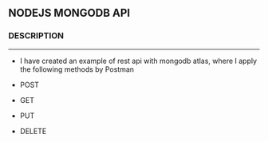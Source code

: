 ## NODEJS MONGODB API

### DESCRIPTION
---
- I have created an example of rest api with mongodb atlas, where I apply the following methods by Postman

- POST
- GET
- PUT
- DELETE